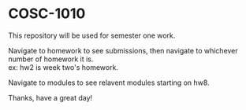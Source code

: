 # COSC-1010
This repository will be used for semester one work.

Navigate to homework to see submissions, then navigate to whichever number of homework it is.  
ex: hw2 is week two's homework.

Navigate to modules to see relavent modules starting on hw8.

Thanks, have a great day!
